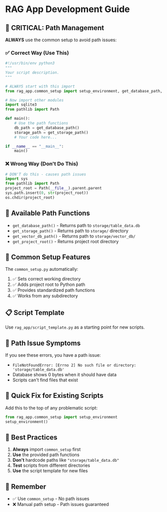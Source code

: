 # RAG App Development Guide

## 🚨 **CRITICAL: Path Management**

**ALWAYS** use the common setup to avoid path issues:

### ✅ **Correct Way (Use This)**
```python
#!/usr/bin/env python3
"""
Your script description.
"""

# ALWAYS start with this import
from rag_app.common_setup import setup_environment, get_database_path, get_storage_path, get_vector_db_path

# Now import other modules
import sqlite3
from pathlib import Path

def main():
    # Use the path functions
    db_path = get_database_path()
    storage_path = get_storage_path()
    # Your code here...

if __name__ == "__main__":
    main()
```

### ❌ **Wrong Way (Don't Do This)**
```python
# DON'T do this - causes path issues
import sys
from pathlib import Path
project_root = Path(__file__).parent.parent
sys.path.insert(0, str(project_root))
os.chdir(project_root)
```

## 📁 **Available Path Functions**

- `get_database_path()` - Returns path to `storage/table_data.db`
- `get_storage_path()` - Returns path to `storage/` directory
- `get_vector_db_path()` - Returns path to `storage/vector_db/`
- `get_project_root()` - Returns project root directory

## 🔧 **Common Setup Features**

The `common_setup.py` automatically:
1. ✅ Sets correct working directory
2. ✅ Adds project root to Python path
3. ✅ Provides standardized path functions
4. ✅ Works from any subdirectory

## 📋 **Script Template**

Use `rag_app/script_template.py` as a starting point for new scripts.

## 🚨 **Path Issue Symptoms**

If you see these errors, you have a path issue:
- `FileNotFoundError: [Errno 2] No such file or directory: 'storage/table_data.db'`
- Database shows 0 bytes when it should have data
- Scripts can't find files that exist

## 🔧 **Quick Fix for Existing Scripts**

Add this to the top of any problematic script:
```python
from rag_app.common_setup import setup_environment
setup_environment()
```

## 📝 **Best Practices**

1. **Always** import `common_setup` first
2. **Use** the provided path functions
3. **Don't** hardcode paths like `"storage/table_data.db"`
4. **Test** scripts from different directories
5. **Use** the script template for new files

## 🎯 **Remember**

- ✅ Use `common_setup` - No path issues
- ❌ Manual path setup - Path issues guaranteed
